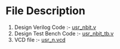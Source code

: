 # File Description
1) Design Verilog Code :- [usr_nbit.v](usr_nbit.v)
2) Design Test Bench Code :- [usr_nbit_tb.v](usr_nbit_tb.v)
3) VCD file :- [usr_n.vcd](usr_n.vcd)
